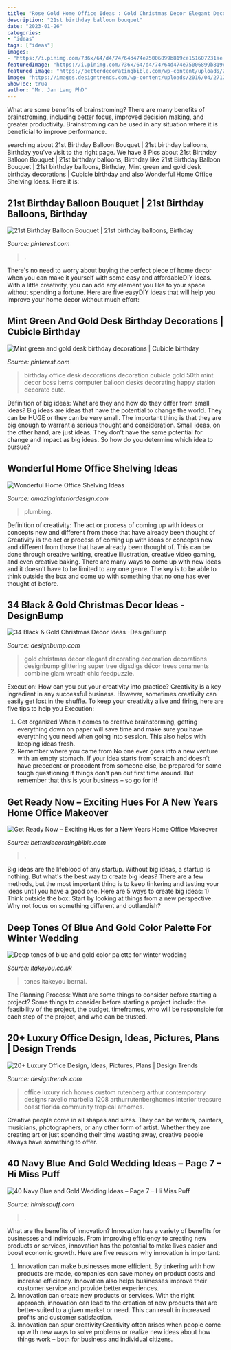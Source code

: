 ```yaml
---
title: "Rose Gold Home Office Ideas : Gold Christmas Decor Elegant Decorating Decoration Decorations Designbump Glittering Super Tree Digsdigs Décor Trees Ornaments Combine Glam Wreath Chic Feedpuzzle"
description: "21st birthday balloon bouquet"
date: "2023-01-26"
categories:
- "ideas"
tags: ["ideas"]
images:
- "https://i.pinimg.com/736x/64/d4/74/64d474e75006899b819ce151607231ae.jpg"
featuredImage: "https://i.pinimg.com/736x/64/d4/74/64d474e75006899b819ce151607231ae.jpg"
featured_image: "https://betterdecoratingbible.com/wp-content/uploads/2012/12/cortney-Bishop-Design-Suzy-q-better-decorating-bible-blog-office-décor-design-home-room-chair-office-desk-orange-vibrant-colors-zebra-carpet-yellow-curtains-Asian-chair-bamboo-blue-white-china-cow-hide-suza.jpg"
image: "https://images.designtrends.com/wp-content/uploads/2016/04/27123515/Rich-Look-for-office-designs.jpg"
ShowToc: true
author: "Mr. Jan Lang PhD"
---
```



What are some benefits of brainstroming?
There are many benefits of brainstroming, including better focus, improved decision making, and greater productivity. Brainstroming can be used in any situation where it is beneficial to improve performance.

	

		
searching about 21st Birthday Balloon Bouquet | 21st birthday balloons, Birthday you've visit to the right page. We have 8 Pics about 21st Birthday Balloon Bouquet | 21st birthday balloons, Birthday like 21st Birthday Balloon Bouquet | 21st birthday balloons, Birthday, Mint green and gold desk birthday decorations | Cubicle birthday and also Wonderful Home Office Shelving Ideas. Here it is:
		
    
## 21st Birthday Balloon Bouquet | 21st Birthday Balloons, Birthday

<img loading=lazy src="https://i.pinimg.com/736x/64/d4/74/64d474e75006899b819ce151607231ae.jpg" onerror="this.onerror=null;this.src='https://tse1.mm.bing.net/th?id=OIP.lMnoVkVzq858VuqamDDrYQHaJ-&amp;pid=15.1';" alt="21st Birthday Balloon Bouquet | 21st birthday balloons, Birthday">

_Source: pinterest.com_

>. 

	

There's no need to worry about buying the perfect piece of home decor when you can make it yourself with some easy and affordableDIY ideas. With a little creativity, you can add any element you like to your space without spending a fortune. Here are five easyDIY ideas that will help you improve your home decor without much effort: 

    
## Mint Green And Gold Desk Birthday Decorations | Cubicle Birthday

<img loading=lazy src="https://i.pinimg.com/736x/40/27/eb/4027eb67042becf40ac5dc62b82f2aae--desk-birthday-decorations-office-office-birthday-ideas.jpg" onerror="this.onerror=null;this.src='https://tse3.mm.bing.net/th?id=OIP.2MRC-5gK2JWqhPI9vqIerwHaJ3&amp;pid=15.1';" alt="Mint green and gold desk birthday decorations | Cubicle birthday">

_Source: pinterest.com_

>birthday office desk decorations decoration cubicle gold 50th mint decor boss items computer balloon desks decorating happy station decorate cute. 

	

Definition of big ideas: What are they and how do they differ from small ideas?
Big ideas are ideas that have the potential to change the world. They can be HUGE or they can be very small. The important thing is that they are big enough to warrant a serious thought and consideration. Small ideas, on the other hand, are just ideas. They don’t have the same potential for change and impact as big ideas. So how do you determine which idea to pursue?

    
## Wonderful Home Office Shelving Ideas

<img loading=lazy src="https://www.amazinginteriordesign.com/wp-content/uploads/2019/02/2-9.jpg" onerror="this.onerror=null;this.src='https://tse4.mm.bing.net/th?id=OIP.IT-44Nu9V1788J-7FR3qIgHaK1&amp;pid=15.1';" alt="Wonderful Home Office Shelving Ideas">

_Source: amazinginteriordesign.com_

>plumbing. 

	

Definition of creativity: The act or process of coming up with ideas or concepts new and different from those that have already been thought of
Creativity is the act or process of coming up with ideas or concepts new and different from those that have already been thought of. This can be done through creative writing, creative illustration, creative video gaming, and even creative baking. There are many ways to come up with new ideas and it doesn’t have to be limited to any one genre. The key is to be able to think outside the box and come up with something that no one has ever thought of before.

    
## 34 Black &amp; Gold Christmas Decor Ideas -DesignBump

<img loading=lazy src="https://cdn.designbump.com/wp-content/uploads/2015/12/Glittering-Black-And-Gold-Christmas-Decor-ideas-6.jpg" onerror="this.onerror=null;this.src='https://tse2.mm.bing.net/th?id=OIP.19WMc67yx6qd71oCI5r_PgHaKN&amp;pid=15.1';" alt="34 Black &amp; Gold Christmas Decor Ideas -DesignBump">

_Source: designbump.com_

>gold christmas decor elegant decorating decoration decorations designbump glittering super tree digsdigs décor trees ornaments combine glam wreath chic feedpuzzle. 

	

Execution: How can you put your creativity into practice?
Creativity is a key ingredient in any successful business. However, sometimes creativity can easily get lost in the shuffle. To keep your creativity alive and firing, here are five tips to help you Execution:
1. Get organized
When it comes to creative brainstorming, getting everything down on paper will save time and make sure you have everything you need when going into session. This also helps with keeping ideas fresh.
2. Remember where you came from
No one ever goes into a new venture with an empty stomach. If your idea starts from scratch and doesn’t have precedent or precedent from someone else, be prepared for some tough questioning if things don’t pan out first time around. But remember that this is your business – so go for it!

    
## Get Ready Now – Exciting Hues For A New Years Home Office Makeover

<img loading=lazy src="https://betterdecoratingbible.com/wp-content/uploads/2012/12/cortney-Bishop-Design-Suzy-q-better-decorating-bible-blog-office-décor-design-home-room-chair-office-desk-orange-vibrant-colors-zebra-carpet-yellow-curtains-Asian-chair-bamboo-blue-white-china-cow-hide-suza.jpg" onerror="this.onerror=null;this.src='https://tse4.mm.bing.net/th?id=OIP.htbPbLfy32RzlFugdcRiYwHaE8&amp;pid=15.1';" alt="Get Ready Now – Exciting Hues for a New Years Home Office Makeover">

_Source: betterdecoratingbible.com_

>. 

	

Big ideas are the lifeblood of any startup. Without big ideas, a startup is nothing. But what's the best way to create big ideas? There are a few methods, but the most important thing is to keep tinkering and testing your ideas until you have a good one. Here are 5 ways to create big ideas: 1) Think outside the box: Start by looking at things from a new perspective. Why not focus on something different and outlandish?

    
## Deep Tones Of Blue And Gold Color Palette For Winter Wedding

<img loading=lazy src="https://www.itakeyou.co.uk/wp-content/uploads/2020/04/wedding-table-2.jpg" onerror="this.onerror=null;this.src='https://tse3.mm.bing.net/th?id=OIP.VM5u8eNNTcMBpgYiDw9SHQHaMU&amp;pid=15.1';" alt="Deep tones of blue and gold color palette for winter wedding">

_Source: itakeyou.co.uk_

>tones itakeyou bernal. 

	

The Planning Process: What are some things to consider before starting a project?
Some things to consider before starting a project include: the feasibility of the project, the budget, timeframes, who will be responsible for each step of the project, and who can be trusted.

    
## 20+ Luxury Office Design, Ideas, Pictures, Plans | Design Trends

<img loading=lazy src="https://images.designtrends.com/wp-content/uploads/2016/04/27123515/Rich-Look-for-office-designs.jpg" onerror="this.onerror=null;this.src='https://tse1.mm.bing.net/th?id=OIP.BL_rwu4Eiit3S4G5OYrOuAHaLE&amp;pid=15.1';" alt="20+ Luxury Office Design, Ideas, Pictures, Plans | Design Trends">

_Source: designtrends.com_

>office luxury rich homes custom rutenberg arthur contemporary designs ravello marbella 1208 arthurrutenberghomes interior treasure coast florida community tropical arhomes. 

	

Creative people come in all shapes and sizes. They can be writers, painters, musicians, photographers, or any other form of artist. Whether they are creating art or just spending their time wasting away, creative people always have something to offer.

    
## 40 Navy Blue And Gold Wedding Ideas – Page 7 – Hi Miss Puff

<img loading=lazy src="https://www.himisspuff.com/wp-content/uploads/2016/10/Navy-and-Gold-Zingermans-Wedding-Cake.jpg" onerror="this.onerror=null;this.src='https://tse4.mm.bing.net/th?id=OIP.NpiiTHdCDf5gtNX6-TjJsQHaLH&amp;pid=15.1';" alt="40 Navy Blue and Gold Wedding Ideas – Page 7 – Hi Miss Puff">

_Source: himisspuff.com_

>. 

	

What are the benefits of innovation?
Innovation has a variety of benefits for businesses and individuals. From improving efficiency to creating new products or services, innovation has the potential to make lives easier and boost economic growth. Here are five reasons why innovation is important: 
1. Innovation can make businesses more efficient. By tinkering with how products are made, companies can save money on product costs and increase efficiency. Innovation also helps businesses improve their customer service and provide better experiences. 
2. Innovation can create new products or services. With the right approach, innovation can lead to the creation of new products that are better-suited to a given market or need. This can result in increased profits and customer satisfaction. 
3. Innovation can spur creativity.Creativity often arises when people come up with new ways to solve problems or realize new ideas about how things work – both for business and individual citizens.

